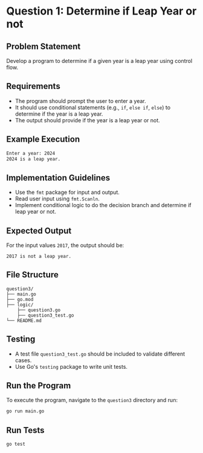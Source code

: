 # **Question 1: Determine if Leap Year or not**  

## **Problem Statement**  

Develop a program to determine if a given year is a leap year using control flow.

## **Requirements**  

- The program should prompt the user to enter a year.  
- It should use conditional statements (e.g., `if`, `else if`, `else`) to determine if the year is a leap year.  
- The output should provide if the year is a leap year or not.  

## **Example Execution**  

```sh
Enter a year: 2024
2024 is a leap year.
```

## **Implementation Guidelines**  

- Use the `fmt` package for input and output.  
- Read user input using `fmt.Scanln`.  
- Implement conditional logic to do the decision branch and determine if leap year or not.  

## **Expected Output**  

For the input values `2017`, the output should be:  

```shell
2017 is not a leap year.
```

## **File Structure**  

```shell
question3/
├── main.go
├── go.mod
├── logic/
    ├── question3.go
    ├── question3_test.go
└── README.md
```

## **Testing**  

- A test file `question3_test.go` should be included to validate different cases.  
- Use Go's `testing` package to write unit tests.  

## **Run the Program**  

To execute the program, navigate to the `question3` directory and run:  

```sh
go run main.go
```

## **Run Tests**  

```sh
go test
```
